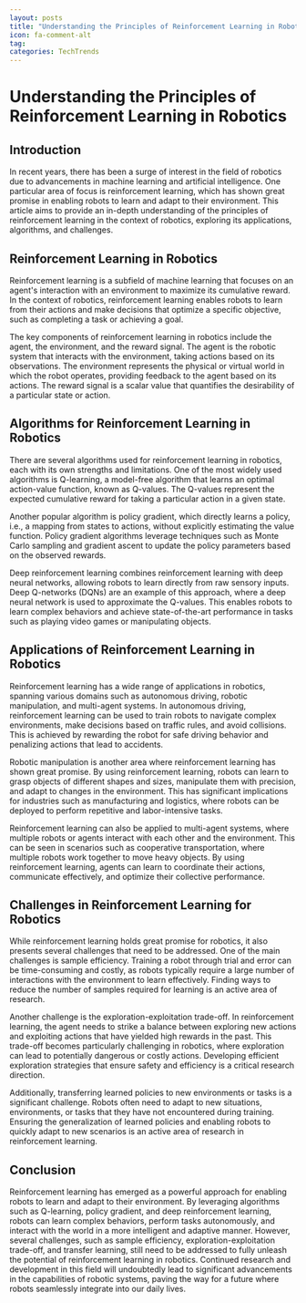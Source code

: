 ```yaml
---
layout: posts
title: "Understanding the Principles of Reinforcement Learning in Robotics"
icon: fa-comment-alt
tag:      
categories: TechTrends
---
```



# Understanding the Principles of Reinforcement Learning in Robotics

## Introduction

In recent years, there has been a surge of interest in the field of robotics due to advancements in machine learning and artificial intelligence. One particular area of focus is reinforcement learning, which has shown great promise in enabling robots to learn and adapt to their environment. This article aims to provide an in-depth understanding of the principles of reinforcement learning in the context of robotics, exploring its applications, algorithms, and challenges.

## Reinforcement Learning in Robotics

Reinforcement learning is a subfield of machine learning that focuses on an agent's interaction with an environment to maximize its cumulative reward. In the context of robotics, reinforcement learning enables robots to learn from their actions and make decisions that optimize a specific objective, such as completing a task or achieving a goal.

The key components of reinforcement learning in robotics include the agent, the environment, and the reward signal. The agent is the robotic system that interacts with the environment, taking actions based on its observations. The environment represents the physical or virtual world in which the robot operates, providing feedback to the agent based on its actions. The reward signal is a scalar value that quantifies the desirability of a particular state or action.

## Algorithms for Reinforcement Learning in Robotics

There are several algorithms used for reinforcement learning in robotics, each with its own strengths and limitations. One of the most widely used algorithms is Q-learning, a model-free algorithm that learns an optimal action-value function, known as Q-values. The Q-values represent the expected cumulative reward for taking a particular action in a given state.

Another popular algorithm is policy gradient, which directly learns a policy, i.e., a mapping from states to actions, without explicitly estimating the value function. Policy gradient algorithms leverage techniques such as Monte Carlo sampling and gradient ascent to update the policy parameters based on the observed rewards.

Deep reinforcement learning combines reinforcement learning with deep neural networks, allowing robots to learn directly from raw sensory inputs. Deep Q-networks (DQNs) are an example of this approach, where a deep neural network is used to approximate the Q-values. This enables robots to learn complex behaviors and achieve state-of-the-art performance in tasks such as playing video games or manipulating objects.

## Applications of Reinforcement Learning in Robotics

Reinforcement learning has a wide range of applications in robotics, spanning various domains such as autonomous driving, robotic manipulation, and multi-agent systems. In autonomous driving, reinforcement learning can be used to train robots to navigate complex environments, make decisions based on traffic rules, and avoid collisions. This is achieved by rewarding the robot for safe driving behavior and penalizing actions that lead to accidents.

Robotic manipulation is another area where reinforcement learning has shown great promise. By using reinforcement learning, robots can learn to grasp objects of different shapes and sizes, manipulate them with precision, and adapt to changes in the environment. This has significant implications for industries such as manufacturing and logistics, where robots can be deployed to perform repetitive and labor-intensive tasks.

Reinforcement learning can also be applied to multi-agent systems, where multiple robots or agents interact with each other and the environment. This can be seen in scenarios such as cooperative transportation, where multiple robots work together to move heavy objects. By using reinforcement learning, agents can learn to coordinate their actions, communicate effectively, and optimize their collective performance.

## Challenges in Reinforcement Learning for Robotics

While reinforcement learning holds great promise for robotics, it also presents several challenges that need to be addressed. One of the main challenges is sample efficiency. Training a robot through trial and error can be time-consuming and costly, as robots typically require a large number of interactions with the environment to learn effectively. Finding ways to reduce the number of samples required for learning is an active area of research.

Another challenge is the exploration-exploitation trade-off. In reinforcement learning, the agent needs to strike a balance between exploring new actions and exploiting actions that have yielded high rewards in the past. This trade-off becomes particularly challenging in robotics, where exploration can lead to potentially dangerous or costly actions. Developing efficient exploration strategies that ensure safety and efficiency is a critical research direction.

Additionally, transferring learned policies to new environments or tasks is a significant challenge. Robots often need to adapt to new situations, environments, or tasks that they have not encountered during training. Ensuring the generalization of learned policies and enabling robots to quickly adapt to new scenarios is an active area of research in reinforcement learning.

## Conclusion

Reinforcement learning has emerged as a powerful approach for enabling robots to learn and adapt to their environment. By leveraging algorithms such as Q-learning, policy gradient, and deep reinforcement learning, robots can learn complex behaviors, perform tasks autonomously, and interact with the world in a more intelligent and adaptive manner. However, several challenges, such as sample efficiency, exploration-exploitation trade-off, and transfer learning, still need to be addressed to fully unleash the potential of reinforcement learning in robotics. Continued research and development in this field will undoubtedly lead to significant advancements in the capabilities of robotic systems, paving the way for a future where robots seamlessly integrate into our daily lives.